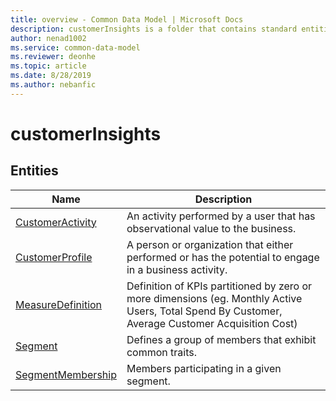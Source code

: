 ```yaml
---
title: overview - Common Data Model | Microsoft Docs
description: customerInsights is a folder that contains standard entities related to the Common Data Model.
author: nenad1002
ms.service: common-data-model
ms.reviewer: deonhe
ms.topic: article
ms.date: 8/28/2019
ms.author: nebanfic
---
```


# customerInsights


## Entities

|Name|Description|
|---|---|
|[CustomerActivity](CustomerActivity.md)|An activity performed by a user that has observational value to the business.  |
|[CustomerProfile](CustomerProfile.md)|A person or organization that either performed or has the potential to engage in a business activity.   |
|[MeasureDefinition](MeasureDefinition.md)|Definition of KPIs partitioned by zero or more dimensions (eg. Monthly Active Users, Total Spend By Customer, Average Customer Acquisition Cost)  |
|[Segment](Segment.md)|Defines a group of members  that exhibit common traits.|
|[SegmentMembership](SegmentMembership.md)|Members participating in a given segment.  |
